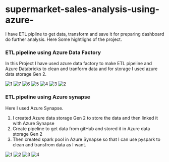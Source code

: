 # supermarket-sales-analysis-using-azure-

I have ETL pipline to get data, transform and save it for preparing dashboard do further analysis.
Here Some hightlighs of the project.

### ETL pipeline using Azure Data Factory

In this Project I have used azure data factory to make ETL pipeline and Azure Databricks to clean and tranform data and for storage I used azure data storage Gen 2.

![1](https://github.com/ramashish786/supermarket-sales-analysis-using-azure-/assets/55800734/9b4d49bc-a34a-411b-98c1-9477c003f8a0)
![7](https://github.com/ramashish786/supermarket-sales-analysis-using-azure-/assets/55800734/2db48872-2619-4bf4-b02d-176577796252)
![6](https://github.com/ramashish786/supermarket-sales-analysis-using-azure-/assets/55800734/669575bc-28dd-4a73-881d-b1bc33a3ec2b)
![5](https://github.com/ramashish786/supermarket-sales-analysis-using-azure-/assets/55800734/a697128c-e14d-44c0-94c0-8f40c1709783)
![4](https://github.com/ramashish786/supermarket-sales-analysis-using-azure-/assets/55800734/2c60722a-3926-486b-9712-400dc0f889bc)
![3](https://github.com/ramashish786/supermarket-sales-analysis-using-azure-/assets/55800734/f9a32b80-b591-46ce-b4f0-6870d94d5761)
![2](https://github.com/ramashish786/supermarket-sales-analysis-using-azure-/assets/55800734/8a7a86e9-d915-4c22-8323-3513d512215c)



### ETL pipeline using Azure synapse

Here I used Azure Synapse.
1.  I created Azure data storage Gen 2 to store the data and then linked it with Azure Synapse
2.  Create pipeline to get data from gitHub and stored it in Azure data storage Gen 2
3.  Then created spark pool in Azure Synapse so that I can use pyspark to clean and transfrom data as I want.

![1](https://github.com/ramashish786/supermarket-sales-analysis-using-azure-/assets/55800734/cf19fd22-6bf7-4bb3-af3a-dfc38e2dca09)
![2](https://github.com/ramashish786/supermarket-sales-analysis-using-azure-/assets/55800734/89c924fd-d0c0-4b27-9a3a-e0a878a27fdd)
![3](https://github.com/ramashish786/supermarket-sales-analysis-using-azure-/assets/55800734/53150a58-5298-486f-aa66-fd2ed07a5a5f)
![4](https://github.com/ramashish786/supermarket-sales-analysis-using-azure-/assets/55800734/ec685251-000a-4fc8-895a-294cd4f7726b)


